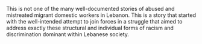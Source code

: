 This is not one of the many well-documented stories of abused and mistreated migrant domestic workers in Lebanon. This is a story that started with the well-intended attempt to join forces in a struggle that aimed to address exactly these structural and individual forms of racism and discrimination dominant within Lebanese society.
